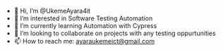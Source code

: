 - 👋 Hi, I’m @UkemeAyara4it
- 👀 I’m interested in Software Testing Automation
- 🌱 I’m currently learning Automation with Cypress
- 💞️ I’m looking to collaborate on projects with any testing oppurtunities
- 📫 How to reach me: ayaraukemeict@gmail.com

<!---
UkemeAyara4it/UkemeAyara4it is a ✨ special ✨ repository because its `README.md` (this file) appears on your GitHub profile.
You can click the Preview link to take a look at your changes.
--->
